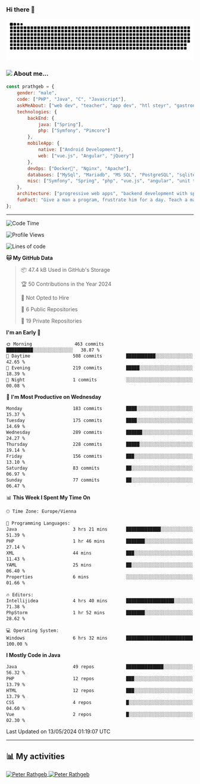 ### Hi there 👋

<div align="center">
  <img  src="https://github.com/1999AZZAR/1999AZZAR/blob/main/resources/img/grid-snake.svg"
       alt="snake" />
</div>

### <img src="https://media.giphy.com/media/VgCDAzcKvsR6OM0uWg/giphy.gif" width="50"> About me...  

```javascript
const prathgeb = {
    gender: "male",
    code: ["PHP", "Java", "C", "Javascript"],
    askMeAbout: ["web dev", "teacher", "app dev", "htl steyr", "gastronaut"],
    technologies: {
        backEnd: {
            java: ["Spring"],
            php: ["Symfony", "Pimcore"]
        },
        mobileApp: {
            native: ["Android Development"],
            web: ["vue.js", "Angular", "jQuery"]
        },
        devOps: ["Docker🐳", "Nginx", "Apache"],
        databases: ["MySql", "Mariadb", "MS SQL", "PostgreSQL", "sqlite"],
        misc: ["Symfony", "Spring", "php", "vue.js", "angular", "unit testing", "ci/cd using github actions"]
    },
    architecture: ["progressive web apps", "backend development with spring", "backend development with symfony"],
    funFact: "Give a man a program, frustrate him for a day. Teach a man to program, frustrate him for a lifetime."
};
```

---
<!--START_SECTION:waka-->
![Code Time](http://img.shields.io/badge/Code%20Time-601%20hrs%2033%20mins-blue)

![Profile Views](http://img.shields.io/badge/Profile%20Views-0-blue)

![Lines of code](https://img.shields.io/badge/From%20Hello%20World%20I%27ve%20Written-2.5%20million%20lines%20of%20code-blue)

**🐱 My GitHub Data** 

> 📦 47.4 kB Used in GitHub's Storage 
 > 
> 🏆 50 Contributions in the Year 2024
 > 
> 🚫 Not Opted to Hire
 > 
> 📜 6 Public Repositories 
 > 
> 🔑 19 Private Repositories 
 > 
**I'm an Early 🐤** 

```text
🌞 Morning                463 commits         ██████████░░░░░░░░░░░░░░░   38.87 % 
🌆 Daytime                508 commits         ███████████░░░░░░░░░░░░░░   42.65 % 
🌃 Evening                219 commits         █████░░░░░░░░░░░░░░░░░░░░   18.39 % 
🌙 Night                  1 commits           ░░░░░░░░░░░░░░░░░░░░░░░░░   00.08 % 
```
📅 **I'm Most Productive on Wednesday** 

```text
Monday                   183 commits         ████░░░░░░░░░░░░░░░░░░░░░   15.37 % 
Tuesday                  175 commits         ████░░░░░░░░░░░░░░░░░░░░░   14.69 % 
Wednesday                289 commits         ██████░░░░░░░░░░░░░░░░░░░   24.27 % 
Thursday                 228 commits         █████░░░░░░░░░░░░░░░░░░░░   19.14 % 
Friday                   156 commits         ███░░░░░░░░░░░░░░░░░░░░░░   13.10 % 
Saturday                 83 commits          ██░░░░░░░░░░░░░░░░░░░░░░░   06.97 % 
Sunday                   77 commits          ██░░░░░░░░░░░░░░░░░░░░░░░   06.47 % 
```


📊 **This Week I Spent My Time On** 

```text
🕑︎ Time Zone: Europe/Vienna

💬 Programming Languages: 
Java                     3 hrs 21 mins       █████████████░░░░░░░░░░░░   51.39 % 
PHP                      1 hr 46 mins        ███████░░░░░░░░░░░░░░░░░░   27.14 % 
XML                      44 mins             ███░░░░░░░░░░░░░░░░░░░░░░   11.43 % 
YAML                     25 mins             ██░░░░░░░░░░░░░░░░░░░░░░░   06.40 % 
Properties               6 mins              ░░░░░░░░░░░░░░░░░░░░░░░░░   01.66 % 

🔥 Editors: 
Intellijidea             4 hrs 40 mins       ██████████████████░░░░░░░   71.38 % 
PhpStorm                 1 hr 52 mins        ███████░░░░░░░░░░░░░░░░░░   28.62 % 

💻 Operating System: 
Windows                  6 hrs 32 mins       █████████████████████████   100.00 % 
```

**I Mostly Code in Java** 

```text
Java                     49 repos            ██████████████░░░░░░░░░░░   56.32 % 
PHP                      12 repos            ███░░░░░░░░░░░░░░░░░░░░░░   13.79 % 
HTML                     12 repos            ███░░░░░░░░░░░░░░░░░░░░░░   13.79 % 
CSS                      4 repos             █░░░░░░░░░░░░░░░░░░░░░░░░   04.60 % 
Vue                      2 repos             █░░░░░░░░░░░░░░░░░░░░░░░░   02.30 % 
```




 Last Updated on 13/05/2024 01:19:07 UTC
<!--END_SECTION:waka-->

---
  ## 📊 My activities
  <a href="https://github.com/prathgeb">
    <img width=450 height=170 align="center" alt="Peter Rathgeb" src="https://github-readme-stats.vercel.app/api?username=prathgeb&include_all_commits=true&count_private=true&theme=midnight-purple&show_icons=true&bg_color=0D1117&hide_border=true" />
  </a>
  <a href="https://github.com/prathgeb">
    <img align="center" alt="Peter Rathgeb" src="https://github-readme-stats.vercel.app/api/top-langs/?username=prathgeb&include_all_commits=true&count_private=true&theme=midnight-purple&show_icons=true&layout=compact&bg_color=0D1117&hide_border=true" />
  </a>
